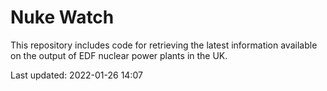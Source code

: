 # Nuke Watch

This repository includes code for retrieving the latest information available on the output of EDF nuclear power plants in the UK.

Last updated: 2022-01-26 14:07